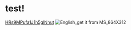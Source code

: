# test!
[HRs9MPufa1J1h5glNhut](https://user-images.githubusercontent.com/6150895/143011953-655cddc1-5225-4fc5-afc0-5927e45faa61.png)
![English_get it from MS_864X312](https://user-images.githubusercontent.com/6150895/143012373-153cd498-1abc-4524-a76e-e630a7d14deb.png)

